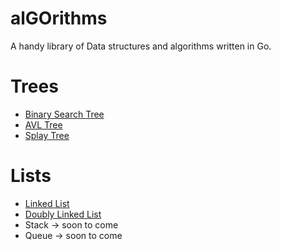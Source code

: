 # alGOrithms

A handy library of Data structures and algorithms written in Go. 

# Trees

- [Binary Search Tree](https://github.com/benmorehouse/alGOrithms/tree/master/trees/binarytree-golang)
- [AVL Tree](https://github.com/benmorehouse/alGOrithms/tree/master/trees/avltree-golang)
- [Splay Tree](https://github.com/benmorehouse/alGOrithms/tree/master/trees/splaytree)

# Lists

- [Linked List](https://github.com/benmorehouse/alGOrithms/tree/master/lists/linkedlist-golang)
- [Doubly Linked List](https://github.com/benmorehouse/alGOrithms/tree/master/lists/doublyLinkedList-golang)
- Stack -> soon to come
- Queue -> soon to come
